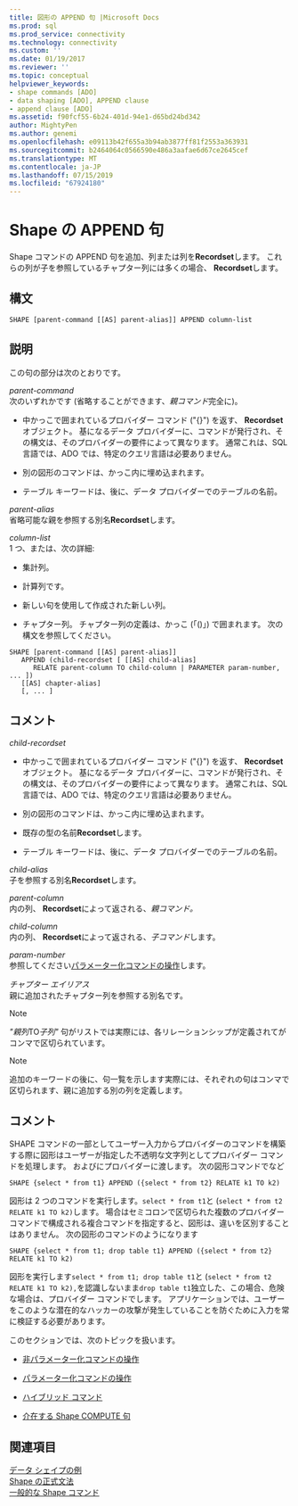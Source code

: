 ```yaml
---
title: 図形の APPEND 句 |Microsoft Docs
ms.prod: sql
ms.prod_service: connectivity
ms.technology: connectivity
ms.custom: ''
ms.date: 01/19/2017
ms.reviewer: ''
ms.topic: conceptual
helpviewer_keywords:
- shape commands [ADO]
- data shaping [ADO], APPEND clause
- append clause [ADO]
ms.assetid: f90fcf55-6b24-401d-94e1-d65bd24bd342
author: MightyPen
ms.author: genemi
ms.openlocfilehash: e09113b42f655a3b94ab3877ff81f2553a363931
ms.sourcegitcommit: b2464064c0566590e486a3aafae6d67ce2645cef
ms.translationtype: MT
ms.contentlocale: ja-JP
ms.lasthandoff: 07/15/2019
ms.locfileid: "67924180"
---
```

# <a name="shape-append-clause"></a>Shape の APPEND 句
Shape コマンドの APPEND 句を追加、列または列を**Recordset**します。 これらの列が子を参照しているチャプター列には多くの場合、 **Recordset**します。  
  
## <a name="syntax"></a>構文  
  
```  
SHAPE [parent-command [[AS] parent-alias]] APPEND column-list  
```  
  
## <a name="description"></a>説明  
 この句の部分は次のとおりです。  
  
 *parent-command*  
 次のいずれかです (省略することができます、*親コマンド*完全に)。  
  
-   中かっこで囲まれているプロバイダー コマンド ("{}") を返す、 **Recordset**オブジェクト。 基になるデータ プロバイダーに、コマンドが発行され、その構文は、そのプロバイダーの要件によって異なります。 通常これは、SQL 言語では、ADO では、特定のクエリ言語は必要ありません。  
  
-   別の図形のコマンドは、かっこ内に埋め込まれます。  
  
-   テーブル キーワードは、後に、データ プロバイダーでのテーブルの名前。  
  
 *parent-alias*  
 省略可能な親を参照する別名**Recordset**します。  
  
 *column-list*  
 1 つ、または、次の詳細:  
  
-   集計列。  
  
-   計算列です。  
  
-   新しい句を使用して作成された新しい列。  
  
-   チャプター列。 チャプター列の定義は、かっこ (「()」) で囲まれます。 次の構文を参照してください。  
  
```  
SHAPE [parent-command [[AS] parent-alias]]  
   APPEND (child-recordset [ [[AS] child-alias]   
      RELATE parent-column TO child-column | PARAMETER param-number, ... ])  
   [[AS] chapter-alias]   
   [, ... ]  
```  
  
## <a name="remarks"></a>コメント  
 *child-recordset*  
 -   中かっこで囲まれているプロバイダー コマンド ("{}") を返す、 **Recordset**オブジェクト。 基になるデータ プロバイダーに、コマンドが発行され、その構文は、そのプロバイダーの要件によって異なります。 通常これは、SQL 言語では、ADO では、特定のクエリ言語は必要ありません。  
  
-   別の図形のコマンドは、かっこ内に埋め込まれます。  
  
-   既存の型の名前**Recordset**します。  
  
-   テーブル キーワードは、後に、データ プロバイダーでのテーブルの名前。  
  
 *child-alias*  
 子を参照する別名**Recordset**します。  
  
 *parent-column*  
 内の列、 **Recordset**によって返される、*親コマンド。*  
  
 *child-column*  
 内の列、 **Recordset**によって返される、*子コマンド*します。  
  
 *param-number*  
 参照してください[パラメーター化コマンドの操作](../../../ado/guide/data/operation-of-parameterized-commands.md)します。  
  
 *チャプター エイリアス*  
 親に追加されたチャプター列を参照する別名です。  
  
> [!NOTE]
>  *"親列*TO*子列"* 句がリストでは実際には、各リレーションシップが定義されてがコンマで区切られています。  
  
> [!NOTE]
>  追加のキーワードの後に、句一覧を示します実際には、それぞれの句はコンマで区切られます、親に追加する別の列を定義します。  
  
## <a name="remarks"></a>コメント  
 SHAPE コマンドの一部としてユーザー入力からプロバイダーのコマンドを構築する際に図形はユーザーが指定した不透明な文字列としてプロバイダー コマンドを処理します。 およびにプロバイダーに渡します。 次の図形コマンドでなど  
  
```  
SHAPE {select * from t1} APPEND ({select * from t2} RELATE k1 TO k2)  
```  
  
 図形は 2 つのコマンドを実行します。`select * from t1`と (`select * from t2 RELATE k1 TO k2)`します。 場合はセミコロンで区切られた複数のプロバイダー コマンドで構成される複合コマンドを指定すると、図形は、違いを区別することはありません。 次の図形のコマンドのようになります  
  
```  
SHAPE {select * from t1; drop table t1} APPEND ({select * from t2} RELATE k1 TO k2)  
```  
  
 図形を実行します`select * from t1; drop table t1`と (`select * from t2 RELATE k1 TO k2),`を認識しないまま`drop table t1`独立した、この場合、危険な場合は、プロバイダー コマンドでします。 アプリケーションでは、ユーザーをこのような潜在的なハッカーの攻撃が発生していることを防ぐために入力を常に検証する必要があります。  
  
 このセクションでは、次のトピックを扱います。  
  
-   [非パラメーター化コマンドの操作](../../../ado/guide/data/operation-of-non-parameterized-commands.md)  
  
-   [パラメーター化コマンドの操作](../../../ado/guide/data/operation-of-parameterized-commands.md)  
  
-   [ハイブリッド コマンド](../../../ado/guide/data/hybrid-commands.md)  
  
-   [介在する Shape COMPUTE 句](../../../ado/guide/data/intervening-shape-compute-clauses.md)  
  
## <a name="see-also"></a>関連項目  
 [データ シェイプの例](../../../ado/guide/data/data-shaping-example.md)   
 [Shape の正式文法](../../../ado/guide/data/formal-shape-grammar.md)   
 [一般的な Shape コマンド](../../../ado/guide/data/shape-commands-in-general.md)
